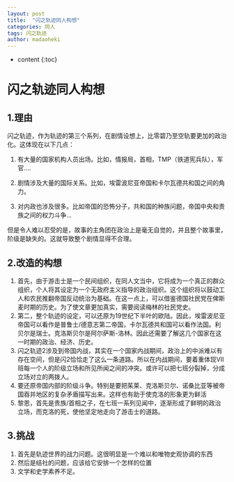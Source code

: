 ```yaml
---
layout: post
title:  "闪之轨迹同人构想"
categories: 同人
tags: 闪之轨迹
author: madaoheki
---
```

* content
{:toc}
# 闪之轨迹同人构想

## 1.理由

​	闪之轨迹，作为轨迹的第三个系列，在剧情设想上，比零碧乃至空轨要更加的政治化。这体现在以下几点：

1. 有大量的国家机构人员出场。比如，情报局，首相，TMP（铁道宪兵队），军官....

2. 剧情涉及大量的国际关系。比如，埃雷波尼亚帝国和卡尔瓦德共和国之间的角力。

3. 对内政也涉及很多。比如帝国的恐怖分子，共和国的种族问题，帝国中央和贵族之间的权力斗争...

但是令人难以忍受的是，故事的主角团在政治上是毫无自觉的，并且整个故事里，阶级是缺失的。这就导致整个剧情显得不合理。

## 2.改造的构想

1. 首先，由于游击士是一个民间组织，在同人文当中，它将成为一个真正的群众组织，个人将其设定为一个无政府主义指导的政治组织。这个组织将以鼓动工人和农民推翻帝国反动统治为基础。在这一点上，可以借鉴德国社民党在俾斯麦时期的历史。为了使文章更加真实，需要阅读梅林的社民党史。
2. 第二，整个轨迹的设定，可以还原为19世纪下半叶的欧陆。因此，埃雷波尼亚帝国可以看作是普鲁士/德意志第二帝国，卡尔瓦德共和国可以看作法国。利贝尔是瑞士。克洛斯贝尔是阿尔萨斯-洛林。因此还需要了解这几个国家在这一时期的政治、经济、历史。
3. 闪之轨迹2涉及到帝国内战，其实在一个国家内战期间，政治上的中派难以有存在空间，但是闪2恰恰走了这么一条道路。所以在内战期间，要着重体现Ⅶ班每一个人的阶级立场和所见所闻之间的冲突。或许可以把七班分裂掉，分成立场对立的两拨人。
4. 要还原帝国内部的阶级斗争。特别是要把茱莱、克洛斯贝尔、诺桑比亚等被帝国吞并地区的复杂矛盾描写出来。这样也有助于使克洛的形象更为鲜活
5. 黎恩，首先是贵族/首相之子，在七班一系列见闻中，逐渐形成了鲜明的政治立场，而克洛的死，使他坚定地走向了游击士的道路。

## 3.挑战

1. 首先是轨迹世界的战力问题。这很明显是一个难以和唯物史观协调的东西
2. 然后是结社的问题，应该给它安排一个怎样的位置
3. 文学和史学素养不足。

